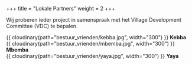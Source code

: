 +++
title = "Lokale Partners"
weight = 2
+++

Wij proberen ieder project in samenspraak met het Village Development Committee (VDC) te bepalen.

<div class="row">
    <div class="col-6">
    {{ cloudinary(path="bestuur_vrienden/kebba.jpg", width="300") }}
    <b>Kebba</b>
    </div>
    <div class="col-6">
    {{ cloudinary(path="bestuur_vrienden/mbemba.jpg", width="300") }}
    <b>Mbemba</b>
    </div>
    <div class="col-6">
    {{ cloudinary(path="bestuur_vrienden/yaya.jpg", width="300") }}
    <b>Yaya</b>
    </div>
</div>